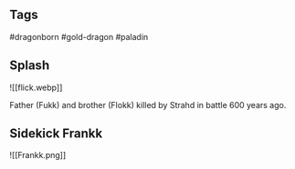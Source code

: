 ## Tags
#dragonborn #gold-dragon #paladin
## Splash
![[flick.webp]]
 
 Father (Fukk) and brother (Flokk) killed by Strahd in battle 600 years ago.

## Sidekick Frankk
![[Frankk.png]]